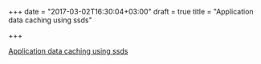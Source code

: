+++
date = "2017-03-02T16:30:04+03:00"
draft = true
title = "Application data caching using ssds"

+++

<p><a href="http://techblog.netflix.com/2016/05/application-data-caching-using-ssds.html">Application data caching using ssds</a></p>
